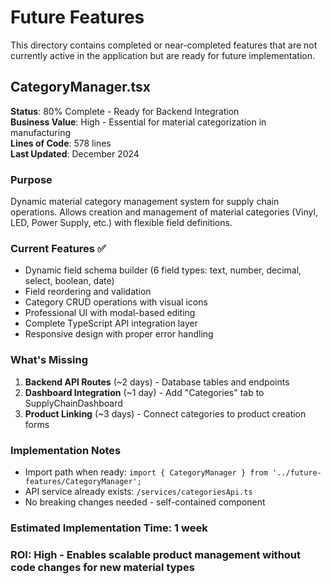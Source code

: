 # Future Features

This directory contains completed or near-completed features that are not currently active in the application but are ready for future implementation.

## CategoryManager.tsx

**Status**: 80% Complete - Ready for Backend Integration  
**Business Value**: High - Essential for material categorization in manufacturing  
**Lines of Code**: 578 lines  
**Last Updated**: December 2024

### Purpose
Dynamic material category management system for supply chain operations. Allows creation and management of material categories (Vinyl, LED, Power Supply, etc.) with flexible field definitions.

### Current Features ✅
- Dynamic field schema builder (6 field types: text, number, decimal, select, boolean, date)
- Field reordering and validation
- Category CRUD operations with visual icons
- Professional UI with modal-based editing
- Complete TypeScript API integration layer
- Responsive design with proper error handling

### What's Missing
1. **Backend API Routes** (~2 days) - Database tables and endpoints
2. **Dashboard Integration** (~1 day) - Add "Categories" tab to SupplyChainDashboard
3. **Product Linking** (~3 days) - Connect categories to product creation forms

### Implementation Notes
- Import path when ready: `import { CategoryManager } from '../future-features/CategoryManager';`
- API service already exists: `/services/categoriesApi.ts`
- No breaking changes needed - self-contained component

### Estimated Implementation Time: 1 week
### ROI: High - Enables scalable product management without code changes for new material types